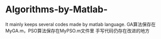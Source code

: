 # Algorithms-by-Matlab-
It mainly keeps several codes made by matlab language.
GA算法保存在MyGA.m，PSO算法保存在MyPSO.m文件里
手写代码仍存在改进的地方
